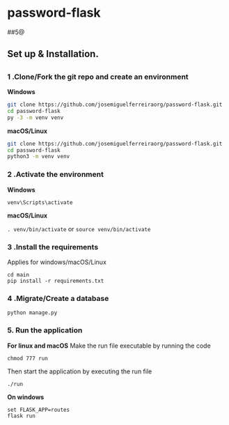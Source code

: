 # password-flask
##5@
## Set up & Installation.
##

### 1 .Clone/Fork the git repo and create an environment 
                    
**Windows**
          
```bash
git clone https://github.com/josemiguelferreiraorg/password-flask.git
cd password-flask
py -3 -m venv venv

```
          
**macOS/Linux**
          
```bash
git clone https://github.com/josemiguelferreiraorg/password-flask.git
cd password-flask
python3 -m venv venv

```

### 2 .Activate the environment
          
**Windows** 

```venv\Scripts\activate```
          
**macOS/Linux**

```. venv/bin/activate```
or
```source venv/bin/activate```

### 3 .Install the requirements

Applies for windows/macOS/Linux

```
cd main
pip install -r requirements.txt
```
### 4 .Migrate/Create a database

```python manage.py```

### 5. Run the application 

**For linux and macOS**
Make the run file executable by running the code

```chmod 777 run```

Then start the application by executing the run file

```./run```

**On windows**
```
set FLASK_APP=routes
flask run
```





